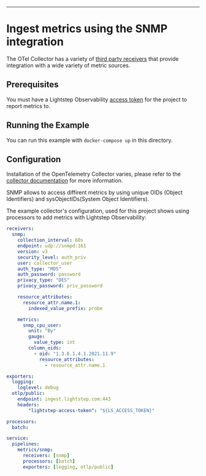 ---
# Ingest metrics using the SNMP integration

The OTel Collector has a variety of [third party receivers](https://github.com/open-telemetry/opentelemetry-collector-contrib/tree/master/receiver) that provide integration with a wide variety of metric sources.

## Prerequisites

You must have a Lightstep Observability [access token](/docs/create-and-manage-access-tokens) for the project to report metrics to.

## Running the Example

You can run this example with `docker-compose up` in this directory.

## Configuration

Installation of the OpenTelemetry Collector varies, please refer to the [collector documentation](https://opentelemetry.io/docs/collector/) for more information.

SNMP allows to access diffirent metrics by using unique OIDs (Object Identifiers) and sysObjectIDs(System Object Identifiers).

The example collector's configuration, used for this project shows using processors to add metrics with Lightstep Observability:

``` yaml
receivers:
  snmp:
    collection_interval: 60s
    endpoint: udp://snmpd:161
    version: v3
    security_level: auth_priv
    user: collector_user
    auth_type: "MD5"
    auth_password: password
    privacy_type: "DES"
    privacy_password: priv_password

    resource_attributes:
      resource_attr.name.1:
        indexed_value_prefix: probe

    metrics:
      snmp_cpu_user:
        unit: "By"
        gauge:
          value_type: int
        column_oids:
          - oid: "1.3.6.1.4.1.2021.11.9"
            resource_attributes:
              - resource_attr.name.1

exporters:
  logging:
    loglevel: debug
  otlp/public:
    endpoint: ingest.lightstep.com:443
    headers:
        "lightstep-access-token": "${LS_ACCESS_TOKEN}"

processors:
  batch:

service:
  pipelines:
    metrics/snmp:
      receivers: [snmp]
      processors: [batch]
      exporters: [logging, otlp/public]

```
